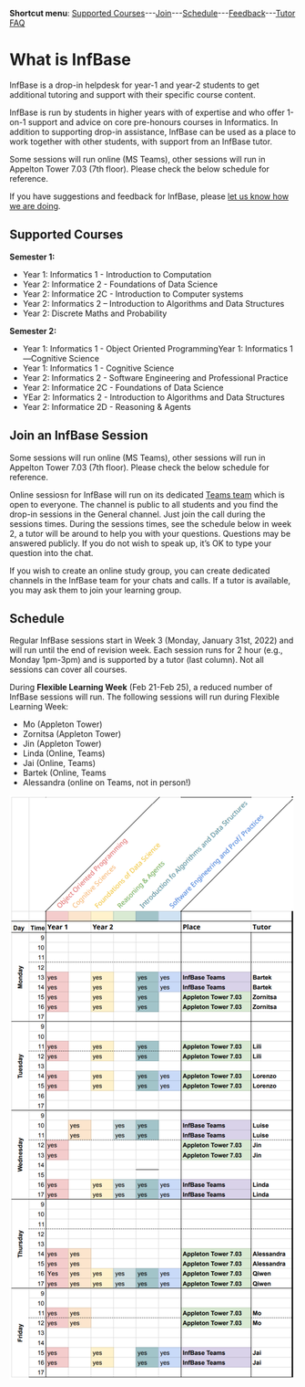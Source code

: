 **Shortcut menu**: [Supported Courses](#supported-courses)---[Join](#join-an-infbase-session)---[Schedule](#schedule)---[Feedback](feedback.html)---[Tutor FAQ](tutor-faq.html)

# What is InfBase


InfBase is a drop-in helpdesk for year-1 and year-2 students to get additional tutoring and support with their specific course content.

InfBase is run by students in higher years with of expertise and who offer 1-on-1 support and advice on core pre-honours courses in Informatics. In addition to supporting drop-in assistance, InfBase can be used as a place to work together with other students, with support from an InfBase tutor.

Some sessions will run online (MS Teams), other sessions will run in Appelton Tower 7.03 (7th floor). Please check the below schedule for reference. 

If you have suggestions and feedback for InfBase, please [let us know how we are doing](feedback.html).

## Supported Courses 

__Semester 1:__
* Year 1: Informatics 1 - Introduction to Computation
* Year 2: Informatice 2 - Foundations of Data Science
* Year 2: Informatice 2C - Introduction to Computer systems
* Year 2: Informatics 2 – Introduction to Algorithms and Data Structures
* Year 2: Discrete Maths and Probability 

__Semester 2:__
* Year 1: Informatics 1 - Object Oriented ProgrammingYear 1: Informatics 1—Cognitive Science
* Year 1: Informatics 1 - Cognitive Science 
* Year 2: Informatics 2 - Software Engineering and Professional Practice
* Year 2: Informatice 2C - Foundations of Data Science
* YEar 2: Informatics 2 - Introduction to Algorithms and Data Structures
* Year 2: Informatice 2D - Reasoning & Agents


## Join an InfBase Session

Some sessions will run online (MS Teams), other sessions will run in Appelton Tower 7.03 (7th floor). Please check the below schedule for reference. 

Online sessiosn for InfBase will run on its dedicated [Teams team](https://teams.microsoft.com/l/team/19%3a1b9574ccbc404c2d93699fe1bf833b6b%40thread.tacv2/conversations?groupId=a9555449-ddb5-4747-8fc6-1f6bad927c8a&tenantId=2e9f06b0-1669-4589-8789-10a06934dc61) which is open to everyone. The channel is public to all students and you find the drop-in sessions in the General channel. Just join the call during the sessions times. During the sessions times, see the schedule below in week 2, a tutor will be around to help you with your questions. Questions may be answered publicly. If you do not wish to speak up, it’s OK to type your question into the chat. 

If you wish to create an online study group, you can create dedicated channels in the InfBase team for your chats and calls. If a tutor is available, you may ask them to join your learning group.

## Schedule

Regular InfBase sessions start in Week 3 (Monday, January 31st, 2022) and will run until the end of revision week. Each session runs for 2 hour (e.g., Monday 1pm-3pm) and is supported by a tutor (last column). Not all sessions can cover all courses. 

During **Flexible Learning Week** (Feb 21-Feb 25), a reduced number of InfBase sessions will run. The following sessions will run during Flexible Learning Week: 
* Mo (Appleton Tower)
* Zornitsa (Appleton Tower)
* Jin (Appleton Tower)
* Linda (Online, Teams) 
* Jai (Online, Teams)
* Bartek (Online, Teams
* Alessandra (online on Teams, not in person!)


![InfBase 2021 schedule](images/infbase-schedule-2021_22_S2.png)

